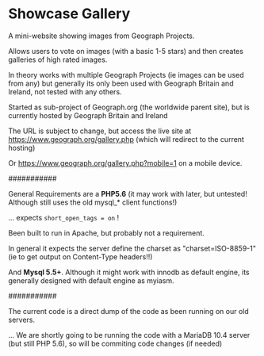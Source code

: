# Showcase Gallery

A mini-website showing images from Geograph Projects. 

Allows users to vote on images (with a basic 1-5 stars) and then creates galleries of high rated images. 

In theory works with multiple Geograph Projects (ie images can be used from any) but 
generally its only been used with Geograph Britain and Ireland, 
not tested with any others. 

Started as sub-project of Geograph.org (the worldwide parent site), but is currently hosted by Geograph Britain and Ireland

The URL is subject to change, but access the live site at https://www.geograph.org/gallery.php
(which will redirect to the current hosting) 

Or https://www.geograph.org/gallery.php?mobile=1 on a mobile device. 

###########

General Requirements are a **PHP5.6** (it may work with later, but untested! Although still uses the old mysql_* client functions!) 

... expects `short_open_tags = on` !

Been built to run in Apache, but probably not a requirement. 

In general it expects the server define the charset as "charset=ISO-8859-1" (ie to get output on Content-Type headers!!)

And **Mysql 5.5+**. Although it might work with innodb as default engine, its generally designed with default engine as myiasm. 

###########

The current code is a direct dump of the code as been running on our old servers.

... We are shortly going to be running the code with a MariaDB 10.4 server (but still PHP 5.6), so will be commiting code changes (if needed) 




